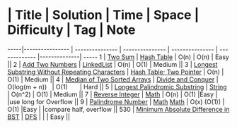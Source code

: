 

 #  | Title           |  Solution       |  Time           | Space           | Difficulty    | Tag          | Note
-----|---------------- | --------------- | --------------- | --------------- | ------------- |--------------| -----
1 | [Two Sum](https://leetcode.com/problems/two-sum/#/description/) | [Hash Table](./src/1.Two_Sum.cpp)  |  O(n)    |  O(n)        | Easy         ||
2 | [Add Two Numbers](https://leetcode.com/problems/add-two-numbers/#/description/) | [LinkedList](./src/2.Add_Two_Numbers.cpp)  |  O(n)    |  O(1)        | Medium         ||
3 | [Longest Substring Without Repeating Characters](https://leetcode.com/problems/longest-substring-without-repeating-characters/#/description/) | [Hash Table; Two Pointer](./src/3.Longest_Substring_Without_Repeating_Characters.cpp)  |  O(n)    |  O(1)        | Medium         ||
4 | [Median of Two Sorted Arrays](https://leetcode.com/problems/median-of-two-sorted-arrays/#/description/) | [Divide and Conquer](./src/4.Median_of_Two_Sorted_Arrays.cpp)  |  O(log(m + n))    |  O(1)        | Hard ||
5 | [Longest Palindromic Substring](https://leetcode.com/problems/longest-palindromic-substring/#/description/) | [String](./src/5.Longest_Palindromic_Substring.cpp)  |  O(n^2)    |  O(1)        | Medium         ||
7 | [Reverse Integer](https://leetcode.com/problems/reverse-integer/#/description/) | [Math](./src/7.Reverse_Integer.cpp)  |  O(n)    |  O(1)        |Easy |  |use long for Overflow        ||
9 | [Palindrome Number](https://leetcode.com/problems/palindrome-number/#/description/) | [Math](./src/9.Palindrome_Number1.cpp)  [Math](./src/9.Palindrome_Number2.cpp) |  O(x) (O(1))    |  O(1)        |Easy |  |compare half, overflow      ||
530 | [Minimum Absolute Difference in BST](https://leetcode.com/problems/minimum-absolute-difference-in-bst/#/description/) | [DFS](./src/530.Minimum_Absolute_Difference_in_BST.cpp)  |      |          | Easy         ||


